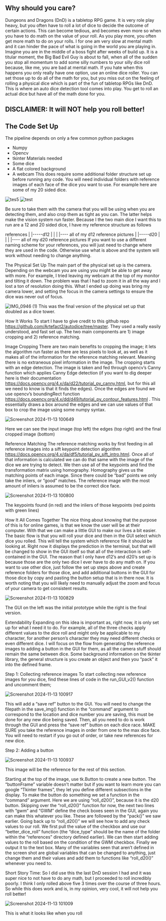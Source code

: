 ## Why should you care?
Dungeons and Dragons (DnD) is a tabletop RPG game. It is very role play heavy, but you often have to roll a lot of dice to decide the outcome of certain actions. This can become tedious, and becomes even more so when you have to do math on the value of your roll. As you play more, you often get more math to do on your rolls. I for one am very slow at mental math and it can hinder the pace of what is going in the world you are playing in.
Imagine you are in the middle of a boss fight after weeks of build up. It is a titular moment, the Big Bad Evil Guy is about to fall, when all of the sudden you stop all momentum to add some silly numbers to your silly dice roll because, like me, you are bad at mental math. If you hate when this happens you only really have one option, use an online dice roller. You can set those up to do all of the math for you, but you miss out on the feeling of rolling a physical dice which is part of the fun of tabletop RPGs like DnD. This is where an auto dice detection tool comes into play. You get to roll an actual dice but have all of the math done for you.

## DISCLAIMER: It will NOT help you roll better!

## The Code Set Up
The pipeline depends on only a few common python packages
 - Numpy
 - Opencv
 - tkinter
Materials needed
 - Some dice
 - A flat colored background
 - A webcam
This does require some additional folder structure set up before running any code. You will need individual folders with reference images of each face of the dice you want to use. For example here are some of my 20 sided dice.

![tes5](https://github.com/user-attachments/assets/01810f4d-5256-426f-aa31-aeeb37539b35)
![test](https://github.com/user-attachments/assets/dd697289-6465-4912-b319-df297e7f5b64)

Be sure to take them with the camera that you will be using when you are detecting them, and also crop them as tight as you can. The latter helps make the vision system run faster.
	Because I the two main dice I want this to run are a 12 and 20 sided dice, I have my reference structure as follows

references
    |
    |-----d12
    |        |
    |        |---- all of my d12 reference pictures
    |
    |-----d20
    |        |
    |        |---- all of my d20 reference pictures
If you want to use a different naming scheme for your references, you will just need to change where they are used in the code. Otherwise use what is above and the system will work without needing to change anything.

The Physical Set Up
The main part of the physical set up is the camera. Depending on the webcam you are using you might be able to get away with more. For example, I tried leaving my webcam at the top of my monitor and tilting it down. The problem was that I had to zoom it in all the way and I lost a ton of resolution doing this. What I ended up doing was bring my camera lower, and setting the focus in the camera settings to ensure the dice was never out of focus.

![IMG_0946 (1)](https://github.com/user-attachments/assets/df462f05-3f8b-479b-b351-4d910cc4b25d)
This was the final version of the physical set up that doubled as a dice tower.

How It Works
	To start I have to give credit to this github repo https://github.com/Artefact2/autodice/tree/master. They used a really easily understood, and fast set up. The two main components are 1) image cropping and 2) reference matching.

Image Cropping
There are two main benefits to cropping the image; it lets the algorithm run faster as there are less pixels to look at, as well as it makes all of the information for the reference matching relevant. Meaning there is no extraneous pixel information in the image. The cropping starts with an edge detection. The image is taken and fed through opencv’s Canny function which applies Canny Edge detection (if you want to dig deeper here is their documentation https://docs.opencv.org/4.x/da/d22/tutorial_py_canny.html, but for this all we need to know is that it finds the edges). Once the edges are found we use opencv’s boundingRect function https://docs.opencv.org/4.x/dd/d49/tutorial_py_contour_features.html . This essentially draws a box around the edges and we can use values of that box to crop the image using some numpy syntax.


![Screenshot 2024-11-13 100649](https://github.com/user-attachments/assets/7806580f-905d-45ca-8c5b-1b035ff6f5ce)

Here we can see the input image (top left) the edges (top right) and the final cropped image (bottom)

Reference Matching
The reference matching works by first feeding in all reference images into a sift keypoint detection algorithm https://docs.opencv.org/4.x/da/df5/tutorial_py_sift_intro.html. Once all of that information is calculated we can do that same with the image of the dice we are trying to detect. We then use all of the keypoints and find the transformation matrix using homography. Homography gives us the matching points of each image. Since there could be “bad” points we only take the inliers, or “good” matches. The reference image with the most amount of inliers is assumed to be the correct dice face.

![Screenshot 2024-11-13 100800](https://github.com/user-attachments/assets/20b8e07e-c246-42c4-8d55-979b982fb4db)

The keypoints found (in red) and the inliers of those keypoints (red points with green lines)

How It All Comes Together
	The nice thing about knowing that the purpose of this is for online games, is that we know the user will be at their computer. With that we can make a little GUI to make our lives a bit easier. The basic flow is that you will roll your dice and then in the GUI select which dice you rolled. This will tell the system which reference file it should be looking at. Right now it displays the prediction in the terminal, but that will be changed to show in the GUI itself so that all of the interaction is self-contained in the GUI. The reason that I only have d12’s and d20’s set up is because those are the only two dice I ever have to do any math on. If you want to use other dice, just follow the set up steps above and create reference folders for those dice, and add additional buttons in the GUI for those dice by copy and pasting the button setup that is in there now. It is worth noting that you will likely need to manually adjust the zoom and focus of your camera to get consistent results.
 
![Screenshot 2024-11-13 100829](https://github.com/user-attachments/assets/b82954d5-1474-4b85-9e86-cb2a80ecab2d)

The GUI on the left was the initial prototype while the right is the final version.

Extendability
	Expanding on this idea is important as, right now, it is only set up for what I need it to do. For example, all of the three checks apply different values to the dice roll and might only be applicable to my character, for another person’s character they may need different checks or even different dice. I will focus on the flow from generating the reference images to adding a button in the GUI for them, as all the camera stuff should remain the same between dice. Some background information on the tkinter library, the general structure is you create an object and then you “pack” it into the defined frame.

Step 1: Collecting reference images
	To start collecting new reference images for you dice, find these lines of code in the run_GUI_v2() function and uncomment them;
 
 ![Screenshot 2024-11-13 100917](https://github.com/user-attachments/assets/94b7f7d4-8fa2-478b-9714-6f2d9dc09c9d)

This will add a “save ref” button to the GUI. You will need to change the filepath in the save_img() function in the “command” argument to correspond to the location and dice number you are saving, this must be done for any new dice being saved. Then, all you need to do is work through the GUI and press the “save ref” button on each dice race. MAKE SURE you take the reference images in order from one to the max dice face. You will need to restart if you go out of order, or take new references for new dice.

Step 2: Adding a button

![Screenshot 2024-11-13 100937](https://github.com/user-attachments/assets/5d867289-e750-4d57-afd5-3d02b3ee3de3)

This image will be the reference for the rest of this section.

Starting at the top of the image, use tk.Button to create a new button. The “buttonFrame” variable doesn’t matter but if you want to learn more you can google “Tkinter frames”, they let you define different subsections in the display. To make the button do something we set a function in the “command” argument. Here we are using “roll_d20()”, because it is the d20 button. Skipping over the “roll_d20()” function for now, the next two lines with “gwm” and “GWM” define the check boxes seen in the GUI, again you can make this whatever you like. These are followed by the “pack()” we saw earlier. Going back up to “roll_d20()” we will see how to add any check values to our roll. We first pull the value of the checkbox and use our “better_dice_roll” function (the “dice_type” should be the name of the folder within the “references” directory defined earlier). We can then start adding values to the roll based on the condition of the GWM checkbox. Finally we output it to the text box. Many of the variables seen that aren’t defined in the screen shot are global variables that can be changed to anything, just change them and their values and add them to functions like “roll_d20()” whenever you need to.

Short Story Time:
So I did use this the last DnD session I had and it was super nice to not have to do any math, but I proceeded to roll incredibly poorly. I think I only rolled above five 3 times over the course of three hours. So while this does work and is, in my opinion, very cool, it will not help you roll better!

![Screenshot 2024-11-13 101009](https://github.com/user-attachments/assets/20f34c1d-73ec-4066-a009-b3c5c6b84e20)

This is what it looks like when you roll
